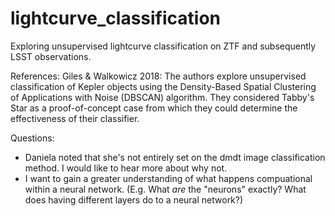 # lightcurve_classification
Exploring unsupervised lightcurve classification on ZTF and subsequently LSST observations.

References:
Giles & Walkowicz 2018: The authors explore unsupervised classification of Kepler objects using the Density-Based Spatial 
Clustering of Applications with Noise (DBSCAN) algorithm. They considered Tabby's Star as a proof-of-concept case from which they could determine the effectiveness of their classifier.

Questions:
- Daniela noted that she's not entirely set on the dmdt image classification method. I would like to hear more about why not.
- I want to gain a greater understanding of what happens compuational within a neural network. (E.g. What *are* the "neurons" exactly? What does having different layers do to a neural network?)

